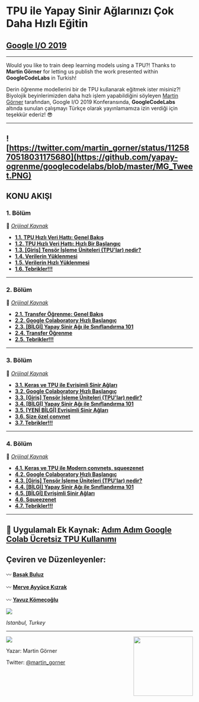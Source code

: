 # TPU ile Yapay Sinir Ağlarınızı Çok Daha Hızlı Eğitin 
## [Google I/O 2019](https://events.google.com/io/) 

---

Would you like to train deep learning models using a TPU?! 
Thanks to **Martin Görner** for letting us publish the work presented within **GoogleCodeLabs** in Turkish!

Derin öğrenme modellerini bir de TPU kullanarak eğitmek ister misiniz?! Biyolojik beyinlerimizden daha hızlı işlem yapabildiğini söyleyen [Martin Görner](https://twitter.com/martin_gorner) tarafından, Google I/O 2019 Konferansında, **GoogleCodeLabs** altında sunulan çalışmayı Türkçe olarak yayınlamamıza izin verdiği için teşekkür ederiz! :sunglasses:

---

![https://twitter.com/martin_gorner/status/1125870518031175680](https://github.com/yapay-ogrenme/googlecodelabs/blob/master/MG_Tweet.PNG)
---
## KONU AKIŞI

### 1. Bölüm 
:apple: _[Orijinal Kaynak](https://codelabs.developers.google.com/codelabs/keras-flowers-data/#0)_


- **[1.1. TPU Hızlı Veri Hattı: Genel Bakış](https://github.com/yapay-ogrenme/googlecodelabs/wiki/1.1.-TPU-H%C4%B1zl%C4%B1-Veri-Hatt%C4%B1:-Genel-Bak%C4%B1%C5%9F)**
- **[1.2. TPU Hızlı Veri Hattı: Hızlı Bir Başlangıç](https://github.com/yapay-ogrenme/googlecodelabs/wiki/1.2.-TPU-speed-data-pipelines:-Quick-Start)**
- **[1.3. [Giriş] Tensör İşleme Üniteleri (TPU'lar) nedir?](https://github.com/yapay-ogrenme/googlecodelabs/wiki/1.3.-%5BGiri%C5%9F%5D-Tens%C3%B6r-%C4%B0%C5%9Fleme-%C3%9Cniteleri-(TPU'lar)-nedir%3F)**
- **[1.4. Verilerin Yüklenmesi](https://github.com/yapay-ogrenme/googlecodelabs/wiki/1.4.-Verilerin-Y%C3%BCklenmesi)**
- **[1.5. Verilerin Hızlı Yüklenmesi](https://github.com/yapay-ogrenme/googlecodelabs/wiki/1.5.-Verilerin-H%C4%B1zl%C4%B1-Y%C3%BCklenmesi)**
- **[1.6. Tebrikler!!!](https://github.com/yapay-ogrenme/googlecodelabs/wiki/1.6.-Tebrikler!!!)**

---
### 2. Bölüm 
:honey_pot: _[Orijinal Kaynak](https://codelabs.developers.google.com/codelabs/keras-flowers-transfer-learning/#0)_

- **[2.1. Transfer Öğrenme: Genel Bakış](https://github.com/yapay-ogrenme/googlecodelabs/wiki/2.1.-Transfer-learning:-Overview)**
- **[2.2. Google Colaboratory Hızlı Başlangıç](https://github.com/yapay-ogrenme/googlecodelabs/wiki/2.2.-Google-Colaboratory-H%C4%B1zl%C4%B1-Ba%C5%9Flang%C4%B1%C3%A7)**
- **[2.3. [BİLGİ] Yapay Sinir Ağı ile Sınıflandırma 101](https://github.com/yapay-ogrenme/googlecodelabs/wiki/2.3.-%5BB%C4%B0LG%C4%B0%5D-Yapay-Sinir-A%C4%9F%C4%B1-ile-S%C4%B1n%C4%B1fland%C4%B1rma-101)**
- **[2.4. Transfer Öğrenme](https://github.com/yapay-ogrenme/googlecodelabs/wiki/2.4.-Transfer-%C3%96%C4%9Frenme)**
- **[2.5. Tebrikler!!!](https://github.com/yapay-ogrenme/googlecodelabs/wiki/2.5.-Tebrikler!!!)**

---
### 3. Bölüm 
:grapes: _[Orijinal Kaynak](https://codelabs.developers.google.com/codelabs/keras-flowers-convnets/#0)_

- **[3.1. Keras ve TPU ile Evrişimli Sinir Ağları](https://github.com/yapay-ogrenme/googlecodelabs/wiki/3.1.-Keras-ve-TPU-ile-Evri%C5%9Fimli-Sinir-A%C4%9Flar%C4%B1)**
- **[3.2. Google Colaboratory Hızlı Başlangıç](https://github.com/yapay-ogrenme/googlecodelabs/wiki/3.2.-Google-Colaboratory-H%C4%B1zl%C4%B1-Ba%C5%9Flang%C4%B1%C3%A7)**
- **[3.3. [Giriş] Tensör İşleme Üniteleri (TPU'lar) nedir?](https://github.com/yapay-ogrenme/googlecodelabs/wiki/3.3.-%5BGiri%C5%9F%5D-Tens%C3%B6r-%C4%B0%C5%9Fleme-%C3%9Cniteleri-(TPU'lar)-nedir%3F)**
- **[3.4. [BİLGİ] Yapay Sinir Ağı ile Sınıflandırma 101](https://github.com/yapay-ogrenme/googlecodelabs/wiki/3.4.-%5BB%C4%B0LG%C4%B0%5D-Yapay-Sinir-A%C4%9F%C4%B1-ile-S%C4%B1n%C4%B1fland%C4%B1rma-101)**
- **[3.5. [YENİ BİLGİ] Evrişimli Sinir Ağları](https://github.com/yapay-ogrenme/googlecodelabs/wiki/3.5.-%5BYEN%C4%B0-B%C4%B0LG%C4%B0%5D-Evri%C5%9Fimli-Sinir-A%C4%9Flar%C4%B1)**
- **[3.6. Size özel convnet](https://github.com/yapay-ogrenme/googlecodelabs/wiki/3.6.-Size-%C3%B6zel-convnet)**
- **[3.7. Tebrikler!!!](https://github.com/yapay-ogrenme/googlecodelabs/wiki/3.7.-Tebrikler!!!)**
---
### 4. Bölüm 
:hibiscus: _[Orijinal Kaynak](https://codelabs.developers.google.com/codelabs/keras-flowers-squeezenet/#0)_

- **[4.1. Keras ve TPU ile Modern convnets, squeezenet](https://github.com/yapay-ogrenme/googlecodelabs/wiki/4.1.-Keras-ve-TPU-ile-Modern-convnets,-squeezenet)**
- **[4.2. Google Colaboratory Hızlı Başlangıç](https://github.com/yapay-ogrenme/googlecodelabs/wiki/4.2.-Google-Colaboratory-H%C4%B1zl%C4%B1-Ba%C5%9Flang%C4%B1%C3%A7)**
- **[4.3. [Giriş] Tensör İşleme Üniteleri (TPU'lar) nedir?](https://github.com/yapay-ogrenme/googlecodelabs/wiki/4.3.-%5BGiri%C5%9F%5D-Tens%C3%B6r-%C4%B0%C5%9Fleme-%C3%9Cniteleri-(TPU'lar)-nedir%3F)**
- **[4.4. [BİLGİ] Yapay Sinir Ağı ile Sınıflandırma 101](https://github.com/yapay-ogrenme/googlecodelabs/wiki/4.4.-%5BB%C4%B0LG%C4%B0%5D-Yapay-Sinir-A%C4%9F%C4%B1-ile-S%C4%B1n%C4%B1fland%C4%B1rma-101)**
- **[4.5. [BİLGİ] Evrişimli Sinir Ağları](https://github.com/yapay-ogrenme/googlecodelabs/wiki/4.5.-%5BB%C4%B0LG%C4%B0%5D-Evri%C5%9Fimli-Sinir-A%C4%9Flar%C4%B1)**
- **[4.6. Squeezenet](https://github.com/yapay-ogrenme/googlecodelabs/wiki/4.6.-Squeezenet)**
- **[4.7. Tebrikler!!!](https://github.com/yapay-ogrenme/googlecodelabs/wiki/4.7.-Tebrikler!!!)**

---
:deciduous_tree: **Uygulamalı Ek Kaynak: [Adım Adım Google Colab Ücretsiz TPU Kullanımı](https://medium.com/@ayyucekizrak/ad%C4%B1m-ad%C4%B1m-google-colab-%C3%BCcretsiz-tpu-kullan%C4%B1m%C4%B1-621dc6e5487d)**
---

## Çeviren ve Düzenleyenler:

:wavy_dash: **[Başak Buluz](https://twitter.com/basakbuluz)**

:wavy_dash: **[Merve Ayyüce Kızrak](https://twitter.com/ayyucekizrak)**

:wavy_dash: **[Yavuz Kömeçoğlu](https://twitter.com/YavuzKomecoglu)**



![](https://github.com/yapay-ogrenme/googlecodelabs/blob/master/BAY.png)

_Istanbul, Turkey_

---

![](https://codelabs.developers.google.com/codelabs/keras-flowers-data/img/1dd39cb813f337e2.jpeg) <img src="https://pbs.twimg.com/profile_images/1103339571977248768/FtFnqC38_400x400.png" align="right"  width="160">

Yazar: Martin Görner

Twitter: [@martin_gorner](https://twitter.com/martin_gorner)


